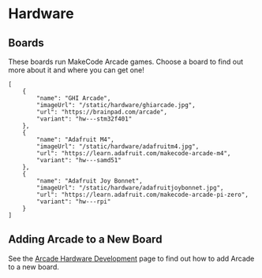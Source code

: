 # Hardware

## Boards

These boards run MakeCode Arcade games. Choose a board to find out more about it and where you can get one!

```codecard
[
    {
        "name": "GHI Arcade",
        "imageUrl": "/static/hardware/ghiarcade.jpg",
        "url": "https://brainpad.com/arcade",
        "variant": "hw---stm32f401"
    },
    {
        "name": "Adafruit M4",
        "imageUrl": "/static/hardware/adafruitm4.jpg",
        "url": "https://learn.adafruit.com/makecode-arcade-m4",
        "variant": "hw---samd51"
    },
    {
        "name": "Adafruit Joy Bonnet",
        "imageUrl": "/static/hardware/adafruitjoybonnet.jpg",
        "url": "https://learn.adafruit.com/makecode-arcade-pi-zero",
        "variant": "hw---rpi"
    }
]
```

## Adding Arcade to a New Board

See the [Arcade Hardware Development](/hardware/dev) page to find out how to add Arcade to a new board.
